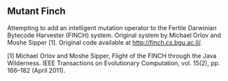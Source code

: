 ## Mutant Finch
Attempting to add an intelligent mutation operator to the Fertile Darwinian Bytecode Harvester (FINCH) system. Original system by Michael Orlov and Moshe Sipper [1]. Original code available at http://finch.cs.bgu.ac.il/.

[1] Michael Orlov and Moshe Sipper, Flight of the FINCH through the Java Wilderness. IEEE Transactions on Evolutionary Computation, vol. 15(2), pp. 166–182 (April 2011).  
